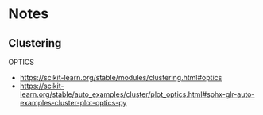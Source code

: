 # Notes

## Clustering

OPTICS
- https://scikit-learn.org/stable/modules/clustering.html#optics
- https://scikit-learn.org/stable/auto_examples/cluster/plot_optics.html#sphx-glr-auto-examples-cluster-plot-optics-py
